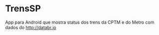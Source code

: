 TrensSP
=======

App para Android que mostra status dos trens da CPTM e do Metro com dados do http://databr.io


